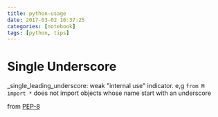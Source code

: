 ```yaml
---
title: python-usage
date: 2017-03-02 16:37:25
categories: [notebook]
tags: [python, tips]
---
```


# Single Underscore

_single_leading_underscore: weak "internal use" indicator. e,g `from M import *` does not import objects whose name start with an underscore

from [PEP-8](https://www.python.org/dev/peps/pep-0008/)
